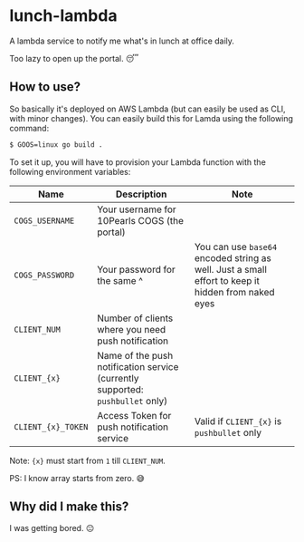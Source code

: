 # lunch-lambda
A lambda service to notify me what's in lunch at office daily.

Too lazy to open up the portal. :sleeping:

## How to use?
So basically it's deployed on AWS Lambda (but can easily be used as CLI, with
minor changes). You can easily build this for Lamda using the following
command:

```bash
$ GOOS=linux go build .
```

To set it up, you will have to provision your Lambda function with the
following environment variables:

Name | Description | Note
-|-|-
`COGS_USERNAME` | Your username for 10Pearls COGS (the portal)
`COGS_PASSWORD` | Your password for the same ^ | You can use `base64` encoded string as well. Just a small effort to keep it hidden from naked eyes
`CLIENT_NUM` | Number of clients where you need push notification
`CLIENT_{x}` | Name of the push notification service (currently supported: `pushbullet` only)
`CLIENT_{x}_TOKEN` | Access Token for push notification service | Valid if `CLIENT_{x}` is `pushbullet` only

Note: `{x}` must start from `1` till `CLIENT_NUM`.

PS: I know array starts from zero. :sweat_smile:

## Why did I make this?
I was getting bored. :neutral_face:
